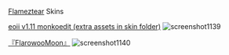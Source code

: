 [Flameztear](https://osu.ppy.sh/users/13207763) Skins

[eoii v1.11 monkoedit (extra assets in skin folder)](https://flameztear.s-ul.eu/8mUvVxrD)
![screenshot1139](https://github.com/Flamezztear/Skins/assets/173984352/fbc370da-7356-4062-bc97-3b9d17d2cd33)

[『FlarowooMoon』](https://flameztear.s-ul.eu/qgu67gxs)
![screenshot1140](https://github.com/Flamezztear/Skins/assets/173984352/bdc8d3c3-44e6-460e-be9b-12e2885d786c)
